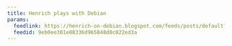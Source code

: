 ```yaml
---
title: Henrich plays with Debian
params:
  feedlink: https://henrich-on-debian.blogspot.com/feeds/posts/default?alt=rss
  feedid: 9eb0ee301e08336d965848d0c022ed3a
---
```

